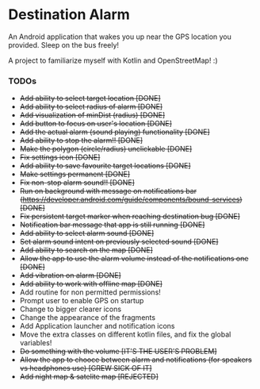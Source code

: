 # Destination Alarm

An Android application that wakes you up near the GPS location you provided. Sleep on the bus freely!

A project to familiarize myself with Kotlin and OpenStreetMap! :)

### TODOs
* <del>Add ability to select target location [DONE]</del>
* <del>Add ability to select radius of alarm [DONE]</del>
* <del>Add visualization of minDist (radius) [DONE]</del>
* <del>Add button to focus on user's location [DONE]</del>
* <del>Add the actual alarm (sound playing) functionality [DONE]</del>
* <del>Add ability to stop the alarm!! [DONE]</del>
* <del>Make the polygon (circle/radius) unclickable [DONE]</del>
* <del>Fix settings icon [DONE]</del>
* <del>Add ability to save favourite target locations [DONE]</del>
* <del>Make settings permanent [DONE]</del>
* <del>Fix non-stop alarm sound!! [DONE]</del>
* <del>Run on background with message on notifications bar (https://developer.android.com/guide/components/bound-services) [DONE]</del>
* <del>Fix persistent target marker when reaching destination bug [DONE]</del>
* <del>Notification bar message that app is still running [DONE]</del>
* <del>Add ability to select alarm sound [DONE]</del>
* <del>Set alarm sound intent on previously selected sound [DONE]</del>
* <del>Add ability to search on the map [DONE]</del>
* <del>Allow the app to use the alarm volume instead of the notifications one [DONE]</del>
* <del>Add vibration on alarm [DONE]</del>
* <del>Add ability to work with offline map [DONE]</del>
* Add routine for non permitted permissions!
* Prompt user to enable GPS on startup
* Change to bigger clearer icons
* Change the appearance of the fragments
* Add Application launcher and notification icons
* Move the extra classes on different kotlin files, and fix the global variables!
* <del>Do something with the volume [IT'S THE USER'S PROBLEM]</del>
* <del>Allow the app to chooce between alarm and notifications (for speakers vs headphones use) [GREW SICK OF IT]</del>
* <del>Add night map & satelite map [REJECTED]</del>